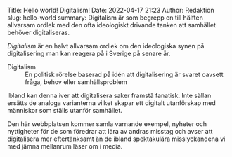 Title: Hello world! Digitalism!
Date: 2022-04-17 21:23
Author: Redaktion
slug: hello-world
summary: Digitalism är som begrepp en till hälften allvarsam ordlek med den ofta ideologiskt drivande tanken att samhället behöver digitaliseras.

<em>Digitalism</em> är en halvt allvarsam ordlek om den ideologiska synen på digitalisering man kan reagera på i Sverige på senare år. 
<dl>
    <dt>Digitalism</dt>
    <dd>En politisk rörelse baserad på idén att digitalisering är svaret oavsett fråga, behov eller samhällsproblem</dd>
</dl>
Ibland kan denna iver att digitalisera saker framstå fanatisk. Inte sällan ersätts de analoga varianterna vilket skapar ett digitalt utanförskap med människor som ställs utanför samhället.

Den här webbplatsen kommer samla varnande exempel, nyheter och nyttigheter för de som föredrar att lära av andras misstag och avser att digitalisera mer eftertänksamt än de ibland spektakulära misslyckandena vi med jämna mellanrum läser om i media.
